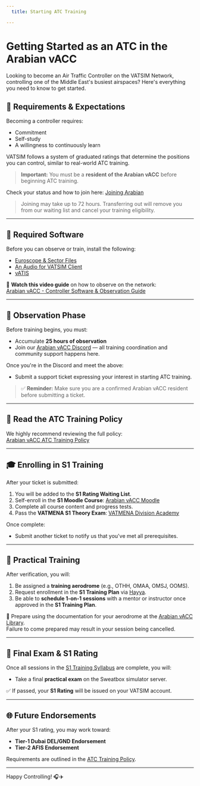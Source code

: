 ```yaml
---
  title: Starting ATC Training

---
```

# Getting Started as an ATC in the Arabian vACC

Looking to become an Air Traffic Controller on the VATSIM Network, controlling one of the Middle East's busiest airspaces? Here's everything you need to know to get started.

## 📌 Requirements & Expectations

Becoming a controller requires:
- Commitment
- Self-study
- A willingness to continuously learn

VATSIM follows a system of graduated ratings that determine the positions you can control, similar to real-world ATC training.

> **Important:** You must be a **resident of the Arabian vACC** before beginning ATC training.

Check your status and how to join here: [Joining Arabian](https://library.arabian-vacc.com/vacc_documents/getting_started/joining_arabian/)

> Joining may take up to 72 hours. Transferring out will remove you from our waiting list and cancel your training eligibility.

---

## 🧰 Required Software

Before you can observe or train, install the following:

- [Euroscope & Sector Files](https://library.arabian-vacc.com/foundations/controller%20software/euroscope/)
- [An Audio for VATSIM Client](https://library.arabian-vacc.com/foundations/controller%20software/audio/)
- [vATIS](https://library.arabian-vacc.com/foundations/controller%20software/vatis/)

🎥 **Watch this video guide** on how to observe on the network:  
[Arabian vACC - Controller Software & Observation Guide](https://www.youtube.com/watch?v=ycCieiy0ufc)

---

## 🔭 Observation Phase

Before training begins, you must:
- Accumulate **25 hours of observation**
- Join our [Arabian vACC Discord](https://discord.com/invite/Fk9Wspw) — all training coordination and community support happens here.

Once you're in the Discord and meet the above:
- Submit a support ticket expressing your interest in starting ATC training.

> ✅ **Reminder:** Make sure you are a confirmed Arabian vACC resident before submitting a ticket.

---

## 📘 Read the ATC Training Policy

We highly recommend reviewing the full policy:  
[Arabian vACC ATC Training Policy](https://library.arabian-vacc.com/vacc_documents/policies/training_policy/)

---

## 🎓 Enrolling in S1 Training

After your ticket is submitted:
1. You will be added to the **S1 Rating Waiting List**.
2. Self-enroll in the **S1 Moodle Course**: [Arabian vACC Moodle](https://moodle.arabian-vacc.com)
3. Complete all course content and progress tests.
4. Pass the **VATMENA S1 Theory Exam**: [VATMENA Division Academy](https://academy.vatsim.me)

Once complete:
- Submit another ticket to notify us that you've met all prerequisites.

---

## 🛫 Practical Training

After verification, you will:
1. Be assigned a **training aerodrome** (e.g., OTHH, OMAA, OMSJ, OOMS).
2. Request enrollment in the **S1 Training Plan** via [Hayya](https://hayya.vatsim.me/).
3. Be able to **schedule 1-on-1 sessions** with a mentor or instructor once approved in the **S1 Training Plan**.

📖 Prepare using the documentation for your aerodrome at the [Arabian vACC Library](https://library.arabian-vacc.com/).  
Failure to come prepared may result in your session being cancelled.

---

## 🧪 Final Exam & S1 Rating

Once all sessions in the [S1 Training Syllabus](https://library.arabian-vacc.com/vacc_documents/training_syllabus/s1/) are complete, you will:
- Take a final **practical exam** on the Sweatbox simulator server.

✅ If passed, your **S1 Rating** will be issued on your VATSIM account.

---

## 🌐 Future Endorsements

After your S1 rating, you may work toward:
- **Tier-1 Dubai DEL/GND Endorsement**
- **Tier-2 AFIS Endorsement**

Requirements are outlined in the [ATC Training Policy](https://library.arabian-vacc.com/vacc_documents/policies/training_policy/).

---

Happy Controlling! 🎧✈️